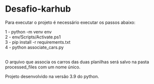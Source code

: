 # Desafio-karhub

Para executar o projeto é necessário executar os passos abaixo:

1 - python -m venv env
<br>
2 - env/Scripts/Activate.ps1
<br>
3 - pip install -r requirements.txt
<br>
4 - python associate_cars.py

<br>
O arquivo que associa os carros das duas planilhas será salvo na pasta processed_files com um nome único.

Projeto desenvolvido na versão 3.9 do python.

